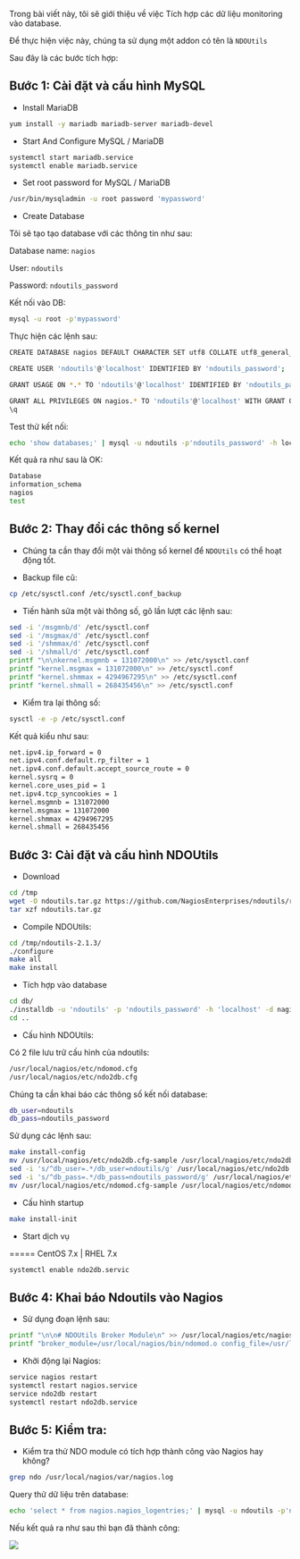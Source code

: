 Trong bài viết này, tôi sẽ giới thiệu về việc Tích hợp các dữ liệu monitoring vào database.

Để thực hiện việc này, chúng ta sử dụng một addon có tên là `NDOUtils`

Sau đây là các bước tích hợp:

## Bước 1: Cài đặt và cấu hình MySQL

- Install MariaDB

```sh
yum install -y mariadb mariadb-server mariadb-devel
```

- Start And Configure MySQL / MariaDB

```sh
systemctl start mariadb.service
systemctl enable mariadb.service
```

- Set root password for MySQL / MariaDB

```sh
/usr/bin/mysqladmin -u root password 'mypassword'
```
- Create Database

Tôi sẽ tạo tạo database với các thông tin như sau:

Database name: `nagios`

User: `ndoutils`

Password: `ndoutils_password`


Kết nối vào DB:


```sh
mysql -u root -p'mypassword'
```

Thực hiện các lệnh sau:

```sh
CREATE DATABASE nagios DEFAULT CHARACTER SET utf8 COLLATE utf8_general_ci;

CREATE USER 'ndoutils'@'localhost' IDENTIFIED BY 'ndoutils_password';

GRANT USAGE ON *.* TO 'ndoutils'@'localhost' IDENTIFIED BY 'ndoutils_password' WITH MAX_QUERIES_PER_HOUR 0 MAX_CONNECTIONS_PER_HOUR 0 MAX_UPDATES_PER_HOUR 0 MAX_USER_CONNECTIONS 0 ; 

GRANT ALL PRIVILEGES ON nagios.* TO 'ndoutils'@'localhost' WITH GRANT OPTION ; 
\q
```

Test thử kết nối:

```sh
echo 'show databases;' | mysql -u ndoutils -p'ndoutils_password' -h localhost
```

Kết quả ra như sau là OK:

```sh
Database
information_schema
nagios
test
```

## Bước 2: Thay đổi các thông số kernel

- Chúng ta cần thay đổi một vài thông số kernel để `NDOUtils` có thể hoạt động tốt.

- Backup file cũ:

```sh 
cp /etc/sysctl.conf /etc/sysctl.conf_backup
```

- Tiến hành sửa một vài thông số, gõ lần lượt các lệnh sau:

```sh
sed -i '/msgmnb/d' /etc/sysctl.conf
sed -i '/msgmax/d' /etc/sysctl.conf
sed -i '/shmmax/d' /etc/sysctl.conf
sed -i '/shmall/d' /etc/sysctl.conf
printf "\n\nkernel.msgmnb = 131072000\n" >> /etc/sysctl.conf
printf "kernel.msgmax = 131072000\n" >> /etc/sysctl.conf
printf "kernel.shmmax = 4294967295\n" >> /etc/sysctl.conf
printf "kernel.shmall = 268435456\n" >> /etc/sysctl.conf
```

- Kiểm tra lại thông số:

```sh
sysctl -e -p /etc/sysctl.conf
```

Kết quả kiểu như sau:

```sh
net.ipv4.ip_forward = 0
net.ipv4.conf.default.rp_filter = 1
net.ipv4.conf.default.accept_source_route = 0
kernel.sysrq = 0
kernel.core_uses_pid = 1
net.ipv4.tcp_syncookies = 1
kernel.msgmnb = 131072000
kernel.msgmax = 131072000
kernel.shmmax = 4294967295
kernel.shmall = 268435456
```

## Bước 3: Cài đặt và cấu hình NDOUtils

- Download

```sh
cd /tmp
wget -O ndoutils.tar.gz https://github.com/NagiosEnterprises/ndoutils/releases/download/ndoutils-2.1.3/ndoutils-2.1.3.tar.gz
tar xzf ndoutils.tar.gz
```

- Compile NDOUtils:

```sh
cd /tmp/ndoutils-2.1.3/
./configure
make all
make install
```

- Tích hợp vào database

```sh
cd db/
./installdb -u 'ndoutils' -p 'ndoutils_password' -h 'localhost' -d nagios
cd .. 
```

- Cấu hình NDOUtils:

Có 2 file lưu trữ cấu hình của ndoutils:

```sh
/usr/local/nagios/etc/ndomod.cfg
/usr/local/nagios/etc/ndo2db.cfg
```

Chúng ta cần khai báo các thông số kết nối database:

```sh
db_user=ndoutils
db_pass=ndoutils_password
```

Sử dụng các lệnh sau:

```sh
make install-config
mv /usr/local/nagios/etc/ndo2db.cfg-sample /usr/local/nagios/etc/ndo2db.cfg
sed -i 's/^db_user=.*/db_user=ndoutils/g' /usr/local/nagios/etc/ndo2db.cfg
sed -i 's/^db_pass=.*/db_pass=ndoutils_password/g' /usr/local/nagios/etc/ndo2db.cfg
mv /usr/local/nagios/etc/ndomod.cfg-sample /usr/local/nagios/etc/ndomod.cfg
```

- Cấu hình startup

```sh
make install-init
```

- Start dịch vụ

===== CentOS 7.x | RHEL 7.x

```sh
systemctl enable ndo2db.servic
```

## Bước 4: Khai báo Ndoutils vào Nagios

- Sử dụng đoạn lệnh sau:

```sh
printf "\n\n# NDOUtils Broker Module\n" >> /usr/local/nagios/etc/nagios.cfg
printf "broker_module=/usr/local/nagios/bin/ndomod.o config_file=/usr/local/nagios/etc/ndomod.cfg\n" >> /usr/local/nagios/etc/nagios.cfg 
```

- Khởi động lại Nagios:

```sh
service nagios restart
systemctl restart nagios.service
service ndo2db restart
systemctl restart ndo2db.service
```

## Bước 5: Kiểm tra:

- Kiểm tra thử NDO module có tích hợp thành công vào Nagios hay không?

```sh
grep ndo /usr/local/nagios/var/nagios.log
```

Query thử dữ liệu trên database:

```sh
echo 'select * from nagios.nagios_logentries;' | mysql -u ndoutils -p'ndoutils_password'
```

Nếu kết quả ra như sau thì bạn đã thành công:

<img src="https://i.imgur.com/Y39LzK7.jpg">
